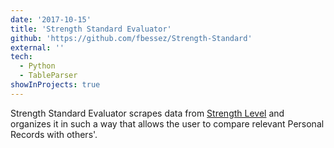 ```yaml
---
date: '2017-10-15'
title: 'Strength Standard Evaluator'
github: 'https://github.com/fbessez/Strength-Standard'
external: ''
tech:
  - Python
  - TableParser
showInProjects: true
---
```


Strength Standard Evaluator scrapes data from [Strength Level](https://strengthlevel.com/) and organizes it in such a way that allows the user to compare relevant Personal Records with others'.
